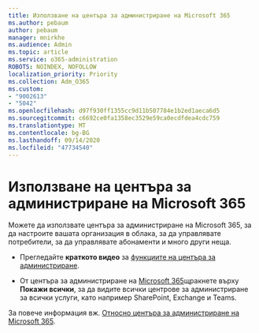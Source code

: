```yaml
---
title: Използване на центъра за администриране на Microsoft 365
ms.author: pebaum
author: pebaum
manager: mnirkhe
ms.audience: Admin
ms.topic: article
ms.service: o365-administration
ROBOTS: NOINDEX, NOFOLLOW
localization_priority: Priority
ms.collection: Adm_O365
ms.custom:
- "9002613"
- "5042"
ms.openlocfilehash: d97f930ff1355cc9d11b507784e1b2ed1aeca6d5
ms.sourcegitcommit: c6692ce0fa1358ec3529e59ca0ecdfdea4cdc759
ms.translationtype: MT
ms.contentlocale: bg-BG
ms.lasthandoff: 09/14/2020
ms.locfileid: "47734540"
---
```

# <a name="using-the-microsoft-365-admin-center"></a>Използване на центъра за администриране на Microsoft 365

Можете да използвате центъра за администриране на Microsoft 365, за да настроите вашата организация в облака, за да управлявате потребители, за да управлявате абонаменти и много други неща.

- Прегледайте **краткото видео** за [функциите на центъра за администриране](https://www.microsoft.com/videoplayer/embed/RWfvDL).

- От центъра за администриране на [Microsoft 365](https://admin.microsoft.com/AdminPortal/Home#/homepage)щракнете върху **Покажи всички**, за да видите всички центрове за администриране за всички услуги, като например SharePoint, Exchange и Teams.

За повече информация вж. [Относно центъра за администриране на Microsoft 365](https://docs.microsoft.com/microsoft-365/admin/admin-overview/about-the-admin-center).
